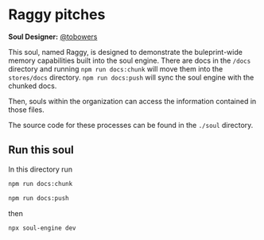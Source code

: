 # Raggy pitches

**Soul Designer:** [@tobowers](https://github.com/tobowers)

This soul, named Raggy, is designed to demonstrate the buleprint-wide memory capabilities built into the soul engine. There are docs in the `/docs` directory and running `npm run docs:chunk` will move them into the `stores/docs` directory. `npm run docs:push` will sync the soul engine with the chunked docs.

Then, souls within the organization can access the information contained in those files.

The source code for these processes can be found in the `./soul` directory.

## Run this soul

In this directory run

```bash
npm run docs:chunk
```

```bash
npm run docs:push
```

then

```bash
npx soul-engine dev
```